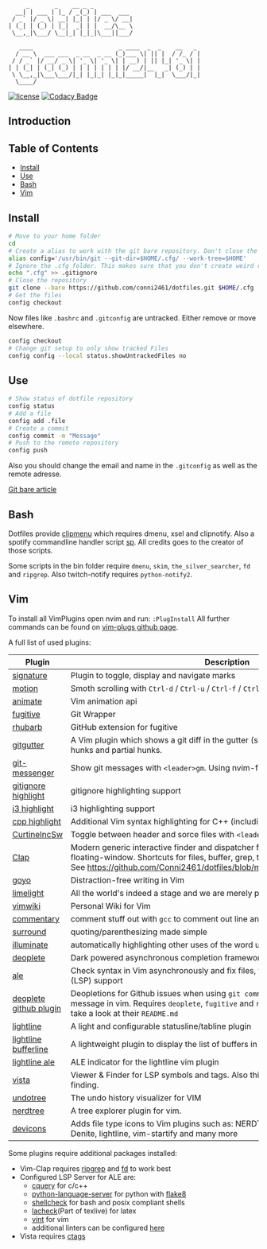          _       _    __ _ _
      __| | ___ | |_ / _(_) | ___  ___
     / _` |/ _ \| __| |_| | |/ _ \/ __|
    | (_| | (_) | |_|  _| | |  __/\__ \
     \__,_|\___/ \__|_| |_|_|\___||___/

       ____                        _ ____  _  _    __   _
      / __ \  ___ ___  _ __  _ __ (_)___ \| || |  / /_ / |
     / / _` |/ __/ _ \| '_ \| '_ \| | __) | || |_| '_ \| |
    | | (_| | (_| (_) | | | | | | | |/ __/|__   _| (_) | |
     \ \__,_|\___\___/|_| |_|_| |_|_|_____|  |_|  \___/|_|
      \____/

[![license](https://img.shields.io/github/license/conni2461/dotfiles.svg?style=flat-square)](https://github.com/conni2461/dotfiles/blob/master/LICENSE)
[![Codacy Badge](https://api.codacy.com/project/badge/Grade/ef9d3503d02343ac8f6d1c0a7eb25d66)](https://app.codacy.com/app/Conni2461/dotfiles?utm_source=github.com&utm_medium=referral&utm_content=Conni2461/dotfiles&utm_campaign=Badge_Grade_Dashboard)

## Introduction

## Table of Contents

- [Install](#Install)
- [Use](#Use)
- [Bash](#Bash)
- [Vim](#Vim)

## Install

```sh
# Move to your home folder
cd
# Create a alias to work with the git bare repository. Don't close the bash session or you have to run this command again.
alias config='/usr/bin/git --git-dir=$HOME/.cfg/ --work-tree=$HOME'
# Ignore the .cfg folder. This makes sure that you don't create weird recursion problems
echo ".cfg" >> .gitignore
# Close the repository
git clone --bare https://github.com/conni2461/dotfiles.git $HOME/.cfg
# Get the files
config checkout
```

Now files like `.bashrc` and `.gitconfig` are untracked. Either remove or move elsewhere.

```sh
config checkout
# Change git setup to only show tracked Files
config config --local status.showUntrackedFiles no
```

## Use

```sh
# Show status of dotfile repository
config status
# Add a file
config add .file
# Create a commit
config commit -m "Message"
# Push to the remote repository
config push
```

Also you should change the email and name in the `.gitconfig` as well as the remote adresse.

[Git bare article](https://www.atlassian.com/git/tutorials/dotfiles)

## Bash

Dotfiles provide [clipmenu](https://github.com/cdown/clipmenu) which requires dmenu, xsel and clipnotify.
Also a spotify commandline handler script [sp](https://gist.github.com/wandernauta/6800547).
All credits goes to the creator of those scripts.

Some scripts in the bin folder require `dmenu`, `skim`, `the_silver_searcher`, `fd` and `ripgrep`.
Also twitch-notify requires `python-notify2`.

## Vim

To install all VimPlugins open nvim and run: `:PlugInstall`
All further commands can be found on [vim-plugs github page](https://github.com/junegunn/vim-plug).

A full list of used plugins:

| Plugin                                                                       | Description                                                                                                                                                                                                                          |
| ---------------------------------------------------------------------------- | ------------------------------------------------------------------------------------------------------------------------------------------------------------------------------------------------------------------------------------ |
| [signature](https://github.com/kshenoy/vim-signature)                        | Plugin to toggle, display and navigate marks                                                                                                                                                                                         |
| [motion](https://github.com/yuttie/comfortable-motion.vim)                   | Smoth scrolling with `Ctrl-d` / `Ctrl-u` / `Ctrl-f` / `Ctrl-b`                                                                                                                                                                       |
| [animate](https://github.com/camspiers/animate.vim)                          | Vim animation api                                                                                                                                                                                                                    |
| [fugitive](https://github.com/tpope/vim-fugitive)                            | Git Wrapper                                                                                                                                                                                                                          |
| [rhubarb](https://github.com/tpope/vim-rhubarb)                              | GitHub extension for fugitive                                                                                                                                                                                                        |
| [gitgutter](https://github.com/airblade/vim-gitgutter)                       | A Vim plugin which shows a git diff in the gutter (sign column) and stages/undoes hunks and partial hunks.                                                                                                                           |
| [git-messenger](https://github.com/rhysd/git-messenger.vim)                  | Show git messages with `<leader>gm`. Using nvim-floating-window                                                                                                                                                                      |
| [gitignore highlight](https://github.com/gisphm/vim-gitignore)               | gitignore highlighting support                                                                                                                                                                                                       |
| [i3 highlight](https://github.com/PotatoesMaster/i3-vim-syntax)              | i3 highlighting support                                                                                                                                                                                                              |
| [cpp highlight](https://github.com/octol/vim-cpp-enhanced-highlight)         | Additional Vim syntax highlighting for C++ (including C++11/14/17)                                                                                                                                                                   |
| [CurtineIncSw](https://github.com/ericcurtin/CurtineIncSw.vim)               | Toggle between header and sorce files with `<leader>m`                                                                                                                                                                               |
| [Clap](https://github.com/liuchengxu/vim-clap)                               | Modern generic interactive finder and dispatcher for Vim and NeoVim. Using nvim-floating-window. Shortcuts for files, buffer, grep, tags and marks. See https://github.com/Conni2461/dotfiles/blob/master/.config/nvim/init.vim#L410 |
| [goyo](https://github.com/junegunn/goyo.vim)                                 | Distraction-free writing in Vim                                                                                                                                                                                                      |
| [limelight](https://github.com/junegunn/limelight.vim)                       | All the world's indeed a stage and we are merely players                                                                                                                                                                             |
| [vimwiki](https://github.com/vimwiki/vimwiki)                                | Personal Wiki for Vim                                                                                                                                                                                                                |
| [commentary](https://github.com/tpope/vim-commentary)                        | comment stuff out with `gcc` to comment out line and `gc` in visual mode                                                                                                                                                             |
| [surround](https://github.com/tpope/vim-surround)                            | quoting/parenthesizing made simple                                                                                                                                                                                                   |
| [illuminate](https://github.com/RRethy/vim-illuminate)                       | automatically highlighting other uses of the word under the cursor                                                                                                                                                                   |
| [deoplete](https://github.com/Shougo/deoplete.nvim)                          | Dark powered asynchronous completion framework uses `ale` in my configuration                                                                                                                                                        |
| [ale](https://github.com/dense-analysis/ale)                                 | Check syntax in Vim asynchronously and fix files, with Language Server Protocol (LSP) support                                                                                                                                        |
| [deoplete github plugin](https://github.com/SevereOverfl0w/deoplete-github)  | Deopletions for Github issues when using `git commit` on commandline and writing message in vim. Requires `deoplete`, `fugitive` and `rhubarb`. Also setup is required, take a look at their `README.md`                             |
| [lightline](https://github.com/itchyny/lightline.vim)                        | A light and configurable statusline/tabline plugin                                                                                                                                                                                   |
| [lightline bufferline](https://github.com/mengelbrecht/lightline-bufferline) | A lightweight plugin to display the list of buffers in the lightline vim plugin                                                                                                                                                      |
| [lightline ale](https://github.com/maximbaz/lightline-ale)                   | ALE indicator for the lightline vim plugin                                                                                                                                                                                           |
| [vista](https://github.com/liuchengxu/vista.vim)                             | Viewer & Finder for LSP symbols and tags. Also this plugin is used in `Clap` for Tag finding.                                                                                                                                        |
| [undotree](https://github.com/mbbill/undotree)                               | The undo history visualizer for VIM                                                                                                                                                                                                  |
| [nerdtree](https://github.com/preservim/nerdtree)                            | A tree explorer plugin for vim.                                                                                                                                                                                                      |
| [devicons](https://github.com/ryanoasis/vim-devicons)                        | Adds file type icons to Vim plugins such as: NERDTree, vim-airline, CtrlP, unite, Denite, lightline, vim-startify and many more                                                                                                      |

Some plugins require additional packages installed:

- Vim-Clap requires [ripgrep](https://github.com/BurntSushi/ripgrep) and [fd](https://github.com/sharkdp/fd) to work best
- Configured LSP Server for ALE are:
  - [cquery](https://github.com/cquery-project/cquery/) for c/c++
  - [python-language-server](https://github.com/palantir/python-language-server) for python with [flake8](http://flake8.pycqa.org/en/latest/)
  - [shellcheck](https://www.shellcheck.net/) for bash and posix compliant shells
  - [lacheck](https://ctan.org/pkg/lacheck?lang=de)(Part of texlive)  for latex
  - [vint](https://github.com/Kuniwak/vint) for vim
  - additional linters can be configured [here](https://github.com/Conni2461/dotfiles/blob/master/.config/nvim/init.vim#L330)
- Vista requires [ctags](https://ctags.io/)
